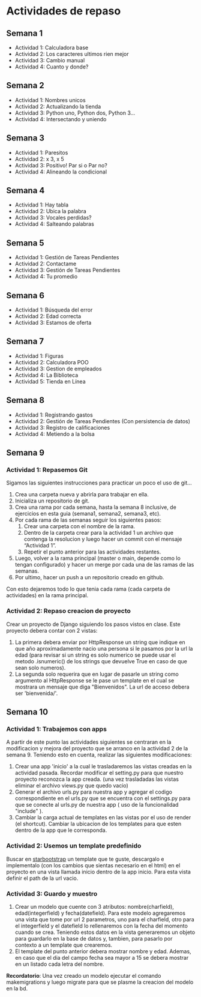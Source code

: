 # Actividades de repaso

## Semana 1

- Actividad 1: Calculadora base
- Actividad 2: Los caracteres ultimos rien mejor
- Actividad 3: Cambio manual
- Actividad 4: Cuanto y donde?

## Semana 2

- Actividad 1: Nombres unicos
- Actividad 2: Actualizando la tienda
- Actividad 3: Python uno, Python dos, Python 3...
- Actividad 4: Intersectando y uniendo

## Semana 3

- Actividad 1: Paresitos
- Actividad 2: x 3, x 5
- Actividad 3: Positivo! Par si o Par no?
- Actividad 4: Alineando la condicional

## Semana 4

- Actividad 1: Hay tabla
- Actividad 2: Ubica la palabra
- Actividad 3: Vocales perdidas?
- Actividad 4: Salteando palabras

## Semana 5

- Actividad 1: Gestión de Tareas Pendientes
- Actividad 2: Contactame
- Actividad 3: Gestión de Tareas Pendientes
- Actividad 4: Tu promedio

## Semana 6

- Actividad 1: Búsqueda del error
- Actividad 2: Edad correcta
- Actividad 3: Estamos de oferta

## Semana 7

- Actividad 1: Figuras
- Actividad 2: Calculadora POO
- Actividad 3: Gestion de empleados
- Actividad 4: La Biblioteca
- Actividad 5: Tienda en Línea

## Semana 8

- Actividad 1: Registrando gastos
- Actividad 2: Gestión de Tareas Pendientes (Con persistencia de datos)
- Actividad 3: Registro de calificaciones
- Actividad 4: Metiendo a la bolsa

## Semana 9

### Actividad 1: Repasemos Git

Sigamos las siguientes instrucciones para practicar un poco el uso de git…

1. Crea una carpeta nueva y abrirla para trabajar en ella.
2. Inicializa un repositorio de git.
3. Crea una rama por cada semana, hasta la semana 8 inclusive, de ejercicios en esta guia (semana1, semana2, semana3, etc).
4. Por cada rama de las semanas seguir los siguientes pasos:
    1. Crear una carpeta con el nombre de la rama.
    2. Dentro de la carpeta crear para la actividad 1 un archivo que contenga la resolucion y luego hacer un commit con el mensaje “Actividad 1”.
    3. Repetir el punto anterior para las actividades restantes.
5. Luego, volver a la rama principal (master o main, depende como lo tengan configurado) y hacer un merge por cada una de las ramas de las semanas.
6. Por ultimo, hacer un push a un repositorio creado en github.

Con esto dejaremos todo lo que tenia cada rama (cada carpeta de actividades) en la rama principal.

### Actividad 2: Repaso creacion de proyecto

Crear un proyecto de Django siguiendo los pasos vistos en clase.
Este proyecto debera contar con 2 vistas:

1. La primera debera enviar por HttpResponse un string que indique en que año aproximadamente nacio una persona si le pasamos por la url la edad (para revisar si un string es solo numerico se puede usar el metodo .isnumeric() de los strings que devuelve True en caso de que sean solo numeros).
2. La segunda solo requerira que en lugar de pasarle un string como argumento al HttpResponse se le pase un template en el cual se mostrara un mensaje que diga "Bienvenidos".
La url de acceso debera ser 'bienvenida/'.

## Semana 10

### Actividad 1: Trabajemos con apps

A partir de este punto las actividades siguientes se centraran en la modificacion y mejora del proyecto que se arranco en la actividad 2 de la semana 9.
Teniendo esto en cuenta, realizar las siguientes modificaciones:

1. Crear una app 'inicio' a la cual le trasladaremos las vistas creadas en la actividad pasada. Recordar modificar el setting.py para que nuestro proyecto reconozca la app creada. (una vez trasladadas las vistas eliminar el archivo views.py que quedo vacio)
2. Generar el archivo urls.py para nuestra app y agregar el codigo correspondiente en el urls.py que se encuentra con el settings.py para que se conecte al urls.py de nuestra app ( uso de la funcionalidad "include" ).
3. Cambiar la carga actual de templates en las vistas por el uso de render (el shortcut). Cambiar la ubicacion de los templates para que esten dentro de la app que le corresponda.

### Actividad 2: Usemos un template predefinido

Buscar en [starbootstrap](https://startbootstrap.com/?showAngular=false&showPro=false&showVue=false) un template que te guste, descargalo e implementalo (con los cambios que sientas necesario en el html) en el proyecto en una vista llamada inicio dentro de la app inicio. Para esta vista definir el path de la url vacio.

### Actividad 3: Guardo y muestro

1. Crear un modelo que cuente con 3 atributos: nombre(charfield), edad(integerfield) y fecha(datefield). Para este modelo agregaremos una vista que tome por url 2 parametros, uno para el charfield, otro para el integerfield y el datefield lo rellenaremos con la fecha del momento cuando se crea. Teniendo estos datos en la vista generaremos un objeto para guardarlo en la base de datos y, tambien, para pasarlo por contexto a un template que crearemos.
2. El template del punto anterior debera mostrar nombre y edad. Ademas, en caso que el dia del campo fecha sea mayor a 15 se debera mostrar en un listado cada letra del nombre.

**Recordatorio**: Una vez creado un modelo ejecutar el comando makemigrations y luego migrate para que se plasme la creacion del modelo en la bd.

